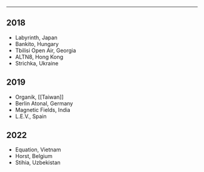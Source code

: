 ***

## 2018
- Labyrinth, Japan
- Bankito, Hungary
- Tbilisi Open Air, Georgia
- ALTN8, Hong Kong
- Strichka, Ukraine

## 2019
- Organik, [[Taiwan]]
- Berlin Atonal, Germany
- Magnetic Fields, India
- L.E.V., Spain

## 2022
- Equation, Vietnam
- Horst, Belgium
- Stihia, Uzbekistan


